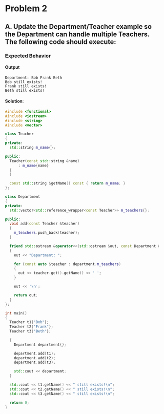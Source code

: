 # Problem 2

## A. Update the Department/Teacher example so the Department can handle multiple Teachers. The following code should execute:

### Expected Behavior

#### Output

```
Department: Bob Frank Beth
Bob still exists!
Frank still exists!
Beth still exists!
```

#### **Solution:**

```c++
#include <functional>
#include <iostream>
#include <string>
#include <vector>

class Teacher
{
private:
  std::string m_name{};

public:
  Teacher(const std::string &name)
      : m_name{name}
  {
  }

  const std::string &getName() const { return m_name; }
};

class Department
{
private:
  std::vector<std::reference_wrapper<const Teacher>> m_teachers{};

public:
  void add(const Teacher &teacher)
  {
    m_teachers.push_back(teacher);
  }

  friend std::ostream &operator<<(std::ostream &out, const Department &department)
  {
    out << "Department: ";

    for (const auto &teacher : department.m_teachers)
    {
      out << teacher.get().getName() << ' ';
    }

    out << '\n';

    return out;
  }
};

int main()
{
  Teacher t1{"Bob"};
  Teacher t2{"Frank"};
  Teacher t3{"Beth"};

  {
    Department department{};

    department.add(t1);
    department.add(t2);
    department.add(t3);

    std::cout << department;
  }

  std::cout << t1.getName() << " still exists!\n";
  std::cout << t2.getName() << " still exists!\n";
  std::cout << t3.getName() << " still exists!\n";

  return 0;
}
```
